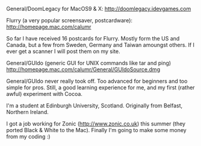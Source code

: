 

General/DoomLegacy for MacOS9 & X:
http://doomlegacy.idevgames.com

Flurry (a very popular screensaver, postcardware):
http://homepage.mac.com/calumr

So far I have received 16 postcards for Flurry. Mostly form the US and Canada, but a few from Sweden, Germany and Taiwan amoungst others. If I ever get a scanner I will post them on my site. 

General/GUIdo (generic GUI for UNIX commands like tar and ping)
http://homepage.mac.com/calumr/General/GUIdoSource.dmg

General/GUIdo  never really took off. Too advanced for beginners and too simple for pros. Still, a good learning experience for me, and my first (rather awful) experiment with Cocoa. 

I'm a student at Edinburgh University, Scotland. Originally from Belfast, Northern Ireland. 

I got a job working for Zonic (http://www.zonic.co.uk) this summer (they ported Black & White to the Mac). Finally I'm going to make some money from my coding :)